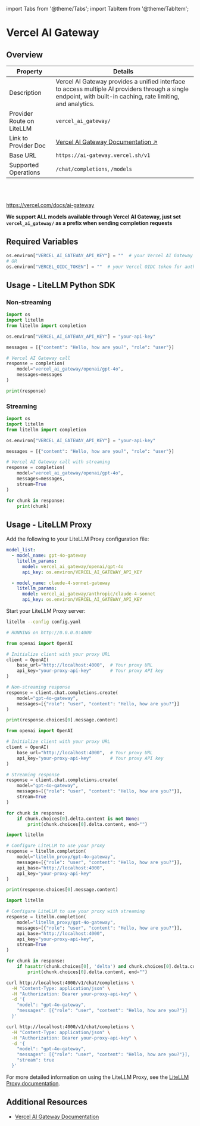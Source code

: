 import Tabs from '@theme/Tabs';
import TabItem from '@theme/TabItem';

# Vercel AI Gateway

## Overview

| Property | Details |
|-------|-------|
| Description | Vercel AI Gateway provides a unified interface to access multiple AI providers through a single endpoint, with built-in caching, rate limiting, and analytics. |
| Provider Route on LiteLLM | `vercel_ai_gateway/` |
| Link to Provider Doc | [Vercel AI Gateway Documentation ↗](https://vercel.com/docs/ai-gateway) |
| Base URL | `https://ai-gateway.vercel.sh/v1` |
| Supported Operations | `/chat/completions`, `/models` |

<br />
<br />

https://vercel.com/docs/ai-gateway

**We support ALL models available through Vercel AI Gateway, just set `vercel_ai_gateway/` as a prefix when sending completion requests**

## Required Variables

```python showLineNumbers title="Environment Variables"
os.environ["VERCEL_AI_GATEWAY_API_KEY"] = ""  # your Vercel AI Gateway API key
# OR
os.environ["VERCEL_OIDC_TOKEN"] = ""  # your Vercel OIDC token for authentication
```

## Usage - LiteLLM Python SDK

### Non-streaming

```python showLineNumbers title="Vercel AI Gateway Non-streaming Completion"
import os
import litellm
from litellm import completion

os.environ["VERCEL_AI_GATEWAY_API_KEY"] = "your-api-key"

messages = [{"content": "Hello, how are you?", "role": "user"}]

# Vercel AI Gateway call
response = completion(
    model="vercel_ai_gateway/openai/gpt-4o", 
    messages=messages
)

print(response)
```

### Streaming

```python showLineNumbers title="Vercel AI Gateway Streaming Completion"
import os
import litellm
from litellm import completion

os.environ["VERCEL_AI_GATEWAY_API_KEY"] = "your-api-key"

messages = [{"content": "Hello, how are you?", "role": "user"}]

# Vercel AI Gateway call with streaming
response = completion(
    model="vercel_ai_gateway/openai/gpt-4o", 
    messages=messages,
    stream=True
)

for chunk in response:
    print(chunk)
```

## Usage - LiteLLM Proxy

Add the following to your LiteLLM Proxy configuration file:

```yaml showLineNumbers title="config.yaml"
model_list:
  - model_name: gpt-4o-gateway
    litellm_params:
      model: vercel_ai_gateway/openai/gpt-4o
      api_key: os.environ/VERCEL_AI_GATEWAY_API_KEY

  - model_name: claude-4-sonnet-gateway
    litellm_params:
      model: vercel_ai_gateway/anthropic/claude-4-sonnet
      api_key: os.environ/VERCEL_AI_GATEWAY_API_KEY
```

Start your LiteLLM Proxy server:

```bash showLineNumbers title="Start LiteLLM Proxy"
litellm --config config.yaml

# RUNNING on http://0.0.0.0:4000
```

<Tabs>
<TabItem value="openai-sdk" label="OpenAI SDK">

```python showLineNumbers title="Vercel AI Gateway via Proxy - Non-streaming"
from openai import OpenAI

# Initialize client with your proxy URL
client = OpenAI(
    base_url="http://localhost:4000",  # Your proxy URL
    api_key="your-proxy-api-key"       # Your proxy API key
)

# Non-streaming response
response = client.chat.completions.create(
    model="gpt-4o-gateway",
    messages=[{"role": "user", "content": "Hello, how are you?"}]
)

print(response.choices[0].message.content)
```

```python showLineNumbers title="Vercel AI Gateway via Proxy - Streaming"
from openai import OpenAI

# Initialize client with your proxy URL
client = OpenAI(
    base_url="http://localhost:4000",  # Your proxy URL
    api_key="your-proxy-api-key"       # Your proxy API key
)

# Streaming response
response = client.chat.completions.create(
    model="gpt-4o-gateway",
    messages=[{"role": "user", "content": "Hello, how are you?"}],
    stream=True
)

for chunk in response:
    if chunk.choices[0].delta.content is not None:
        print(chunk.choices[0].delta.content, end="")
```

</TabItem>

<TabItem value="litellm-sdk" label="LiteLLM SDK">

```python showLineNumbers title="Vercel AI Gateway via Proxy - LiteLLM SDK"
import litellm

# Configure LiteLLM to use your proxy
response = litellm.completion(
    model="litellm_proxy/gpt-4o-gateway",
    messages=[{"role": "user", "content": "Hello, how are you?"}],
    api_base="http://localhost:4000",
    api_key="your-proxy-api-key"
)

print(response.choices[0].message.content)
```

```python showLineNumbers title="Vercel AI Gateway via Proxy - LiteLLM SDK Streaming"
import litellm

# Configure LiteLLM to use your proxy with streaming
response = litellm.completion(
    model="litellm_proxy/gpt-4o-gateway",
    messages=[{"role": "user", "content": "Hello, how are you?"}],
    api_base="http://localhost:4000",
    api_key="your-proxy-api-key",
    stream=True
)

for chunk in response:
    if hasattr(chunk.choices[0], 'delta') and chunk.choices[0].delta.content is not None:
        print(chunk.choices[0].delta.content, end="")
```

</TabItem>

<TabItem value="curl" label="cURL">

```bash showLineNumbers title="Vercel AI Gateway via Proxy - cURL"
curl http://localhost:4000/v1/chat/completions \
  -H "Content-Type: application/json" \
  -H "Authorization: Bearer your-proxy-api-key" \
  -d '{
    "model": "gpt-4o-gateway",
    "messages": [{"role": "user", "content": "Hello, how are you?"}]
  }'
```

```bash showLineNumbers title="Vercel AI Gateway via Proxy - cURL Streaming"
curl http://localhost:4000/v1/chat/completions \
  -H "Content-Type: application/json" \
  -H "Authorization: Bearer your-proxy-api-key" \
  -d '{
    "model": "gpt-4o-gateway",
    "messages": [{"role": "user", "content": "Hello, how are you?"}],
    "stream": true
  }'
```

</TabItem>
</Tabs>

For more detailed information on using the LiteLLM Proxy, see the [LiteLLM Proxy documentation](../providers/litellm_proxy).

## Additional Resources

- [Vercel AI Gateway Documentation](https://vercel.com/docs/ai-gateway)
